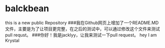 # balckbean
this is a new public Repository
###我在Github网页上增加了一个README.MD文件，主要是为了让项目更完整，在之后的测试中，可以通过修改这个文件来测试pull requst。
###你好！我是jacklyy，让我来测试一下pull request。
hey I am Krystal
